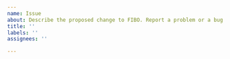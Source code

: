 ```yaml
---
name: Issue
about: Describe the proposed change to FIBO. Report a problem or a bug.
title: ''
labels: ''
assignees: ''

---
```



